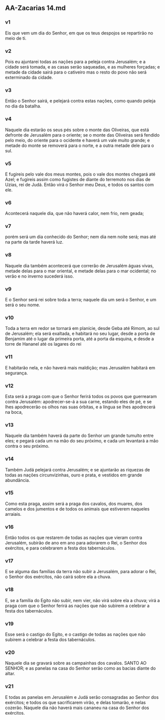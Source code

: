 ## AA-Zacarias 14.md
### v1
 Eis que vem um dia do Senhor, em que os teus despojos se repartirão no meio de ti.
### v2
 Pois eu ajuntarei todas as nações para a peleja contra Jerusalém; e a cidade será tomada, e as casas serão saqueadas, e as mulheres forçadas; e metade da cidade sairá para o cativeiro mas o resto do povo não será exterminado da cidade.
### v3
 Então o Senhor sairá, e pelejará contra estas nações, como quando peleja no dia da batalha.
### v4
 Naquele dia estarão os seus pés sobre o monte das Oliveiras, que está defronte de Jerusalém para o oriente; se o monte das Oliveiras será fendido pelo meio, do oriente para o ocidente e haverá um vale muito grande; e metade do monte se removerá para o norte, e a outra metade dele para o sul.
### v5
 E fugireis pelo vale dos meus montes, pois o vale dos montes chegará até Azel; e fugireis assim como fugistes de diante do terremoto nos dias de Uzias, rei de Judá. Então virá o Senhor meu Deus, e todos os santos com ele.
### v6
 Acontecerá naquele dia, que não haverá calor, nem frio, nem geada;
### v7
 porém será um dia conhecido do Senhor; nem dia nem noite será; mas até na parte da tarde haverá luz.
### v8
 Naquele dia também acontecerá que correrão de Jerusalém águas vivas, metade delas para o mar oriental, e metade delas para o mar ocidental; no verão e no inverno sucederá isso.
### v9
 E o Senhor será rei sobre toda a terra; naquele dia um será o Senhor, e um será o seu nome.
### v10
 Toda a terra em redor se tornará em planície, desde Geba até Rimom, ao sul de Jerusalém; ela será exaltada, e habitará no seu lugar, desde a porta de Benjamim até o lugar da primeira porta, até a porta da esquina, e desde a torre de Hananel até os lagares do rei
### v11
 E habitarão nela, e não haverá mais maldição; mas Jerusalém habitará em segurança.
### v12
 Esta será a praga com que o Senhor ferirá todos os povos que guerrearam contra Jerusalém: apodrecer-se-á a sua carne, estando eles de pé, e se lhes apodrecerão os olhos nas suas órbitas, e a língua se lhes apodrecerá na boca,
### v13
 Naquele dia também haverá da parte do Senhor um grande tumulto entre eles; e pegará cada um na mão do seu próximo, e cada um levantará a mão contra o seu próximo.
### v14
 Também Judá pelejará contra Jerusalém; e se ajuntarão as riquezas de todas as nações circunvizinhas, ouro e prata, e vestidos em grande abundância.
### v15
 Como esta praga, assim será a praga dos cavalos, dos muares, dos camelos e dos jumentos e de todos os animais que estiverem naqueles arraiais.
### v16
 Então todos os que restarem de todas as nações que vieram contra Jerusalém, subirão de ano em ano para adorarem o Rei, o Senhor dos exércitos, e para celebrarem a festa dos tabernáculos.
### v17
 E se alguma das famílias da terra não subir a Jerusalém, para adorar o Rei, o Senhor dos exércitos, não cairá sobre ela a chuva.
### v18
 E, se a família do Egito não subir, nem vier, não virá sobre ela a chuva; virá a praga com que o Senhor ferirá as nações que não subirem a celebrar a festa dos tabernáculos.
### v19
 Esse será o castigo do Egito, e o castigo de todas as nações que não subirem a celebrar a festa dos tabernáculos.
### v20
 Naquele dia se gravará sobre as campainhas dos cavalos. SANTO AO SENHOR; e as panelas na casa do Senhor serão como as bacias diante do altar.
### v21
 E todas as panelas em Jerusalém e Judá serão consagradas ao Senhor dos exércitos; e todos os que sacrificarem virão, e delas tomarão, e nelas cozerão. Naquele dia não haverá mais cananeu na casa do Senhor dos exércitos.
